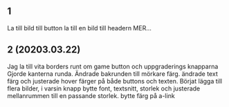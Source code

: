 ## 1
La till bild till button
la till en bild till headern 
MER...

## 2  (20203.03.22)

Jag la till vita borders runt om game button och uppgraderings knapparna
Gjorde kanterna runda.
Ändrade bakrunden till mörkare färg.
ändrade text färg och justerade hover färger på både buttons och texten.
Börjat lägga till flera bilder, i varsin knapp
bytte font, textsnitt, storlek och justerade mellanrummen till en passande storlek.
bytte färg på a-link 